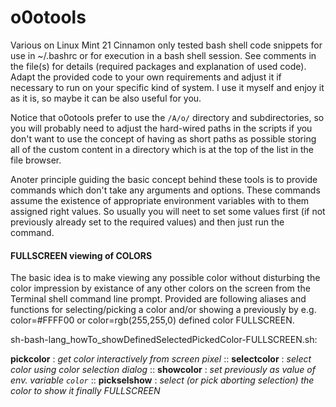 # o0otools
Various on Linux Mint 21 Cinnamon only tested bash shell code snippets for use in ~/.bashrc or for execution in a bash shell session. 
See comments in the file(s) for details (required packages and explanation of used code). Adapt the provided code to your own requirements and adjust it if necessary to run on your specific kind of system. I use it myself and enjoy it as it is, so maybe it can be also useful for you. 

Notice that o0otools prefer to use the `/A/o/` directory and subdirectories, so you will probably need to adjust the hard-wired paths in the scripts if you don't want to use the concept of having as short paths as possible storing all of the custom content in a directory which is at the top of the list in the file browser. 

Anoter principle guiding the basic concept behind these tools is to provide commands which don't take any arguments and options. These commands assume the existence of appropriate environment variables with to them assigned right values. So usually you will neet to set some values first (if not previously already set to the required values) and then just run the command. 

#### FULLSCREEN viewing of COLORS

The basic idea is to make viewing any possible color without disturbing the color impression by existance of any other colors on the screen from the Terminal shell command line prompt. Provided are following aliases and functions for selecting/picking a color and/or showing a previously
by e.g.  color=#FFFF00  or  color=rgb(255,255,0)  defined color FULLSCREEN.

  sh-bash-lang_howTo_showDefinedSelectedPickedColor-FULLSCREEN.sh:

**pickcolor**   : *get color interactively from screen pixel* ::
**selectcolor** : *select color using color selection dialog* ::
**showcolor**   : *set previously as value of env. variable `color`* ::
**pickselshow** : *select (or pick aborting selection) the color to show it finally FULLSCREEN*
